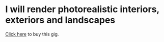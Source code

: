 # I will render photorealistic interiors, exteriors and landscapes

[Click here](https://track.fiverr.com/visit/?bta=217424&brand=fiverrcpa&landingPage=https%3A%2F%2Ftrack.fiverr.com%2Fvisit%2F%3Fbta%3D217424%26brand%3Dfiverrcpa%26landingPage%3Dhttps%253A%252F%252Fwww.fiverr.com%252Fmikkel_st%252Frender-high-quality-interiors-exteriors-and-landscapes) to buy this gig.

